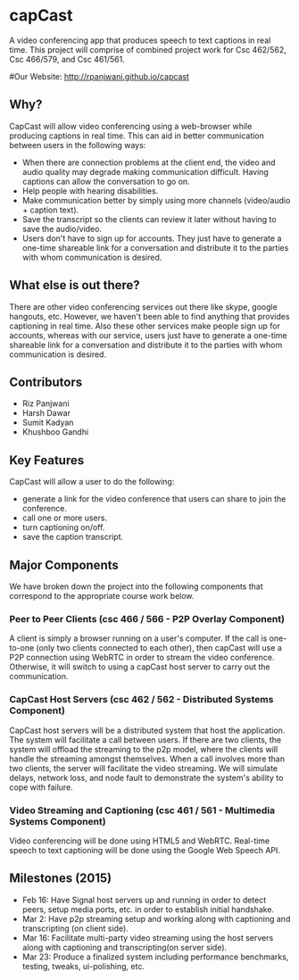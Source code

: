 # capCast
A video conferencing app that produces speech to text captions in real time. This project will comprise of combined project work for Csc 462/562, Csc 466/579, and Csc 461/561.

#Our Website:
<http://rpanjwani.github.io/capcast>

## Why?
CapCast will allow video conferencing using a web-browser while producing captions in real time. This can aid in better communication between users in the following ways:
- When there are connection problems at the client end, the video and audio quality may degrade making communication difficult. Having captions can allow the conversation to go on.
- Help people with hearing disabilities.
- Make communication better by simply using more channels (video/audio + caption text).
- Save the transcript so the clients can review it later without having to save the audio/video.
- Users don't have to sign up for accounts. They just have to generate a one-time shareable link for a conversation and distribute it to the parties with whom communication is desired. 

## What else is out there?
There are other video conferencing services out there like skype, google hangouts, etc. However, we haven't been able to find anything that provides captioning in real time. Also these other services make people sign up for accounts, whereas with our service, users just have to generate a one-time shareable link for a conversation and distribute it to the parties with whom communication is desired. 
 
## Contributors
- Riz Panjwani
- Harsh Dawar
- Sumit Kadyan
- Khushboo Gandhi
 
## Key Features
CapCast will allow a user to do the following:
- generate a link for the video conference that users can share to join the conference.
- call one or more users.
- turn captioning on/off.
- save the caption transcript.

## Major Components

We have broken down the project into the following components that correspond to the appropriate course work below.

### Peer to Peer Clients (csc 466 / 566 - P2P Overlay Component)
A client is simply a browser running on a user's computer. If the call is one-to-one (only two clients connected to each other), then capCast will use a P2P connection using WebRTC in order to stream the video conference. Otherwise, it will switch to using a capCast host server to carry out the communication.

### CapCast Host Servers (csc 462 / 562 - Distributed Systems Component)
CapCast host servers will be a distributed system that host the application. The system will facilitate a call between users. If there are two clients, the system will offload the streaming to the p2p model, where the clients will handle the streaming amongst themselves. When a call involves more than two clients, the server will facilitate the video streaming. We will simulate delays, network loss, and node fault to demonstrate the system's ability to cope with failure.

### Video Streaming and Captioning (csc 461 / 561 - Multimedia Systems Component)
Video conferencing will be done using HTML5 and WebRTC. Real-time speech to text captioning will be done using the Google Web Speech API.

## Milestones (2015)
- Feb 16: Have Signal host servers up and running in order to detect peers, setup media ports, etc. in order to establish initial handshake.
- Mar 2: Have p2p streaming setup and working along with captioning and transcripting (on client side).
- Mar 16: Facilitate multi-party video streaming using the host servers along with captioning and transcripting(on server side).
- Mar 23: Produce a finalized system including performance benchmarks, testing, tweaks, ui-polishing, etc.




